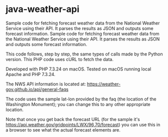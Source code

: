 # java-weather-api
Sample code for fetching forecast weather data from the National Weather Service using their API. It parses the results as JSON and outputs some forecast information.
Sample code for fetching forecast weather data from the National Weather Service using their API. It parses the results as JSON and outputs some forecast information.

This code follows, step by step, the same types of calls made by the Python version. This PHP code uses cURL to fetch the data.

Developed with PHP 7.3.24 on macOS. Tested on macOS running local Apache and PHP 7.3.24.

The NWS API information is located at: https://weather-gov.github.io/api/general-faqs

The code uses the sample lat-lon provided by the faq (the location of the Washington Monument); you can change this to any other appropriate location.

Note that once you get back the forecast URL (for the sample it's https://api.weather.gov/gridpoints/LWX/96,70/forecast) you can use this in a browser to see what the actual forecast elements are.
